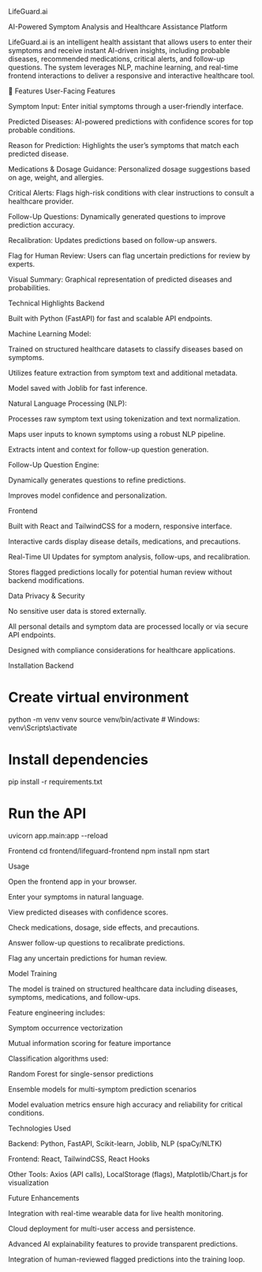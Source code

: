 LifeGuard.ai

AI-Powered Symptom Analysis and Healthcare Assistance Platform

LifeGuard.ai is an intelligent health assistant that allows users to enter their symptoms and receive instant AI-driven insights, including probable diseases, recommended medications, critical alerts, and follow-up questions. The system leverages NLP, machine learning, and real-time frontend interactions to deliver a responsive and interactive healthcare tool.

🚀 Features
User-Facing Features

Symptom Input: Enter initial symptoms through a user-friendly interface.

Predicted Diseases: AI-powered predictions with confidence scores for top probable conditions.

Reason for Prediction: Highlights the user’s symptoms that match each predicted disease.

Medications & Dosage Guidance: Personalized dosage suggestions based on age, weight, and allergies.

Critical Alerts: Flags high-risk conditions with clear instructions to consult a healthcare provider.

Follow-Up Questions: Dynamically generated questions to improve prediction accuracy.

Recalibration: Updates predictions based on follow-up answers.

Flag for Human Review: Users can flag uncertain predictions for review by experts.

Visual Summary: Graphical representation of predicted diseases and probabilities.

Technical Highlights
Backend

Built with Python (FastAPI) for fast and scalable API endpoints.

Machine Learning Model:

Trained on structured healthcare datasets to classify diseases based on symptoms.

Utilizes feature extraction from symptom text and additional metadata.

Model saved with Joblib for fast inference.

Natural Language Processing (NLP):

Processes raw symptom text using tokenization and text normalization.

Maps user inputs to known symptoms using a robust NLP pipeline.

Extracts intent and context for follow-up question generation.

Follow-Up Question Engine:

Dynamically generates questions to refine predictions.

Improves model confidence and personalization.

Frontend

Built with React and TailwindCSS for a modern, responsive interface.

Interactive cards display disease details, medications, and precautions.

Real-Time UI Updates for symptom analysis, follow-ups, and recalibration.

Stores flagged predictions locally for potential human review without backend modifications.

Data Privacy & Security

No sensitive user data is stored externally.

All personal details and symptom data are processed locally or via secure API endpoints.

Designed with compliance considerations for healthcare applications.

Installation
Backend

# Create virtual environment

python -m venv venv
source venv/bin/activate # Windows: venv\Scripts\activate

# Install dependencies

pip install -r requirements.txt

# Run the API

uvicorn app.main:app --reload

Frontend
cd frontend/lifeguard-frontend
npm install
npm start

Usage

Open the frontend app in your browser.

Enter your symptoms in natural language.

View predicted diseases with confidence scores.

Check medications, dosage, side effects, and precautions.

Answer follow-up questions to recalibrate predictions.

Flag any uncertain predictions for human review.

Model Training

The model is trained on structured healthcare data including diseases, symptoms, medications, and follow-ups.

Feature engineering includes:

Symptom occurrence vectorization

Mutual information scoring for feature importance

Classification algorithms used:

Random Forest for single-sensor predictions

Ensemble models for multi-symptom prediction scenarios

Model evaluation metrics ensure high accuracy and reliability for critical conditions.

Technologies Used

Backend: Python, FastAPI, Scikit-learn, Joblib, NLP (spaCy/NLTK)

Frontend: React, TailwindCSS, React Hooks

Other Tools: Axios (API calls), LocalStorage (flags), Matplotlib/Chart.js for visualization

Future Enhancements

Integration with real-time wearable data for live health monitoring.

Cloud deployment for multi-user access and persistence.

Advanced AI explainability features to provide transparent predictions.

Integration of human-reviewed flagged predictions into the training loop.
